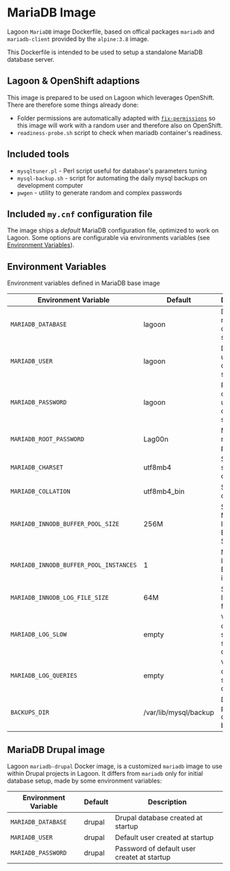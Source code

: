 # MariaDB Image
Lagoon `MariaDB` image Dockerfile, based on offical packages `mariadb` and `mariadb-client` provided by the `alpine:3.8` image.

This Dockerfile is intended to be used to setup a standalone MariaDB database server.

## Lagoon & OpenShift adaptions
This image is prepared to be used on Lagoon which leverages OpenShift. There are therefore some things already done:

- Folder permissions are automatically adapted with [`fix-permissions`](https://github.com/sclorg/s2i-base-container/blob/master/core/root/usr/bin/fix-permissions) so this image will work with a random user and therefore also on OpenShift.
- `readiness-probe.sh` script to check when mariadb container's readiness.

## Included tools

- `mysqltuner.pl` - Perl script useful for database's parameters tuning
- `mysql-backup.sh` - script for automating the daily mysql backups on development computer
- `pwgen` - utility to generate random and complex passwords

## Included `my.cnf` configuration file
The image ships a *default* MariaDB configuration file, optimized to work on Lagoon.
Some options are configurable via environments variables (see [Environment Variables](#environment-variables)).

## Environment Variables
Environment variables defined in MariaDB base image

| Environment Variable              | Default             | Description                                    |
| ---------------------------------      | ---------      | ---------------------------------------------- |
| `MARIADB_DATABASE`                     |   lagoon 	    | Database name created at startup               |
| `MARIADB_USER`                         |   lagoon 	    | Default user created at startup                |
| `MARIADB_PASSWORD`                     |   lagoon 	    | Password of default user createt at startup    |
| `MARIADB_ROOT_PASSWORD`                |   Lag00n 	    | MariaDB root user's password                   |
| `MARIADB_CHARSET`                      |   utf8mb4 	    | Set the server charset                         |
| `MARIADB_COLLATION`                    |   utf8mb4_bin 	| Set server collation                           |
| `MARIADB_INNODB_BUFFER_POOL_SIZE`      |   256M	        | Set the MariaDB InnoDB Buffer Pool Size        |
| `MARIADB_INNODB_BUFFER_POOL_INSTANCES` |   1            | Number of InnoDB Buffer Pool instances         |
| `MARIADB_INNODB_LOG_FILE_SIZE`         |   64M          | Size of InnoDB log file                        |
| `MARIADB_LOG_SLOW`                     | empty          | Variable to control the save of slow queries   |
| `MARIADB_LOG_QUERIES`                  | empty          | Variable to control the save of ALL queries    |
| `BACKUPS_DIR`                          |  /var/lib/mysql/backup | Default path for databases' backups    |

## MariaDB Drupal image
Lagoon `mariadb-drupal` Docker image, is a customized `mariadb` image to use within Drupal projects in Lagoon.
It differs from `mariadb` only for initial database setup, made by some environment variables:

| Environment Variable              | Default             | Description                                    |
| ---------------------------------      | ---------      | ---------------------------------------------- |
| `MARIADB_DATABASE`                     |   drupal 	    | Drupal database created at startup             |
| `MARIADB_USER`                         |   drupal 	    | Default user created at startup                |
| `MARIADB_PASSWORD`                     |   drupal 	    | Password of default user createt at startup    |